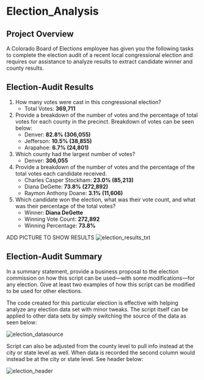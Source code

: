 # Election_Analysis

## Project Overview

A Colorado Board of Elections employee has given you the following tasks to complete the election audit of a recent local congressional election and requires our assistance to analyze 
results to extract candidate winner and county results.

## Election-Audit Results

1. How many votes were cast in this congressional election?
	- Total Votes: **369,711**
2. Provide a breakdown of the number of votes and the percentage of total votes for each county in the precinct.
Breakdown of votes can be seen below:
	- Denver: **82.8% (306,055)**
	- Jefferson: **10.5% (38,855)**
	- Arapahoe: **6.7% (24,801)**
3. Which county had the largest number of votes?
	- Denver: **306,055**
4. Provide a breakdown of the number of votes and the percentage of the total votes each candidate received.
	- Charles Casper Stockham: **23.0% (85,213)**
	- Diana DeGette: **73.8% (272,892)**
	- Raymon Anthony Doane: **3.1% (11,606)**
5. Which candidate won the election, what was their vote count, and what was their percentage of the total votes?
	- Winner: **Diana DeGette**
	- Winning Vote Count: **272,892**
	- Winning Percentage: **73.8%**

ADD PICTURE TO SHOW RESULTS
![election_results_txt](election_results_txt.png)

## Election-Audit Summary
 In a summary statement, provide a business proposal to the election commission on how this script can be
 used—with some modifications—for any election. Give at least two examples of how this script can be
 modified to be used for other elections.

The code created for this particular election is effective with helping analyze any election data set with minor tweaks.
The script itself can be applied to other data sets by simply switching the source of the data as seen below:

![election_datasource](election_datasource.png)

Script can also be adjusted from the county level to pull info instead at the city or state level as well. When data is recorded the second
column would instead be at the city or state level. See header below:

![election_header](election_header.png)


